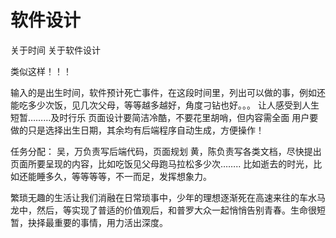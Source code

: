 # 软件设计
关于时间
关于软件设计

类似这样！！！

  
输入的是出生时间，软件预计死亡事件，在这段时间里，列出可以做的事，例如还能吃多少次饭，见几次父母，等等越多越好，角度刁钻也好。。。
让人感受到人生短暂………及时行乐
页面设计要简洁冷酷，不要花里胡哨，但内容需全面
用户要做的只是选择出生日期，其余均有后端程序自动生成，方便操作！

任务分配：
吴，万负责写后端代码，页面规划
黄，陈负责写各类文档，尽快提出页面所要呈现的内容，比如吃饭见父母跑马拉松多少次……..
比如逝去的时光，比如还能睡多久，等等等等，不一而足，发挥想象力。

繁琐无趣的生活让我们消融在日常琐事中，少年的理想逐渐死在高速来往的车水马龙中，然后，等实现了普适的价值观后，和普罗大众一起悄悄告别青春。生命很短暂，抉择最重要的事情，用力活出深度。
